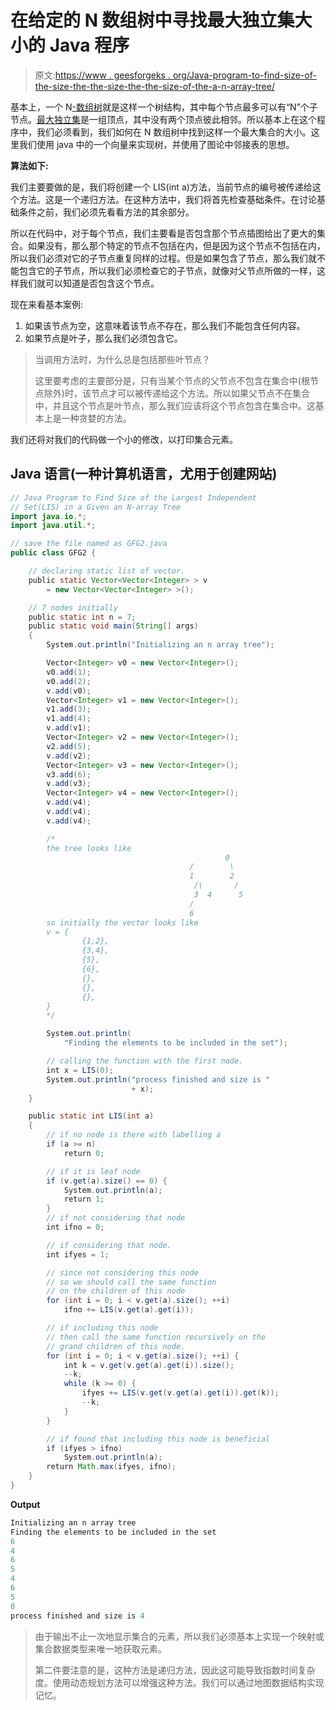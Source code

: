 # 在给定的 N 数组树中寻找最大独立集大小的 Java 程序

> 原文:[https://www . geesforgeks . org/Java-program-to-find-size-of-the-size-the-the-size-the-the-size-of-the-a-n-array-tree/](https://www.geeksforgeeks.org/java-program-to-find-size-of-the-largest-independent-setlis-in-a-given-an-n-array-tree/)

基本上，一个 N[-数组树](https://www.geeksforgeeks.org/generic-treesn-array-trees/)就是这样一个树结构，其中每个节点最多可以有“N”个子节点。[最大独立集](https://www.geeksforgeeks.org/largest-independent-set-problem-dp-26/)是一组顶点，其中没有两个顶点彼此相邻。所以基本上在这个程序中，我们必须看到，我们如何在 N 数组树中找到这样一个最大集合的大小。这里我们使用 java 中的一个向量来实现树，并使用了图论中邻接表的思想。

**算法如下:**

我们主要要做的是，我们将创建一个 LIS(int a)方法，当前节点的编号被传递给这个方法。这是一个递归方法。在这种方法中，我们将首先检查基础条件。在讨论基础条件之前，我们必须先看看方法的其余部分。

所以在代码中，对于每个节点，我们主要看是否包含那个节点插图给出了更大的集合。如果没有，那么那个特定的节点不包括在内，但是因为这个节点不包括在内，所以我们必须对它的子节点重复同样的过程。但是如果包含了节点，那么我们就不能包含它的子节点，所以我们必须检查它的子节点，就像对父节点所做的一样，这样我们就可以知道是否包含这个节点。

现在来看基本案例:

1.  如果该节点为空，这意味着该节点不存在，那么我们不能包含任何内容。
2.  如果节点是叶子，那么我们必须包含它。

> 当调用方法时，为什么总是包括那些叶节点？
> 
> 这里要考虑的主要部分是，只有当某个节点的父节点不包含在集合中(根节点除外)时，该节点才可以被传递给这个方法。所以如果父节点不在集合中，并且这个节点是叶节点，那么我们应该将这个节点包含在集合中。这基本上是一种贪婪的方法。

我们还将对我们的代码做一个小的修改，以打印集合元素。

## Java 语言(一种计算机语言，尤用于创建网站)

```java
// Java Program to Find Size of the Largest Independent
// Set(LIS) in a Given an N-array Tree
import java.io.*;
import java.util.*;

// save the file named as GFG2.java
public class GFG2 {

    // declaring static list of vector.
    public static Vector<Vector<Integer> > v
        = new Vector<Vector<Integer> >();

    // 7 nodes initially
    public static int n = 7;
    public static void main(String[] args)
    {
        System.out.println("Initializing an n array tree");

        Vector<Integer> v0 = new Vector<Integer>();
        v0.add(1);
        v0.add(2);
        v.add(v0);
        Vector<Integer> v1 = new Vector<Integer>();
        v1.add(3);
        v1.add(4);
        v.add(v1);
        Vector<Integer> v2 = new Vector<Integer>();
        v2.add(5);
        v.add(v2);
        Vector<Integer> v3 = new Vector<Integer>();
        v3.add(6);
        v.add(v3);
        Vector<Integer> v4 = new Vector<Integer>();
        v.add(v4);
        v.add(v4);
        v.add(v4);

        /*
        the tree looks like
                                                0
                                        /        \
                                        1        2
                                         /\       /
                                         3  4      5
                                        /
                                        6
        so initially the vector looks like
        v = {
                {1,2},
                {3,4},
                {5},
                {6},
                {},
                {},
                {},
        }
        */

        System.out.println(
            "Finding the elements to be included in the set");

        // calling the function with the first node.
        int x = LIS(0);
        System.out.println("process finished and size is "
                           + x);
    }

    public static int LIS(int a)
    {
        // if no node is there with labelling a
        if (a >= n)
            return 0;

        // if it is leaf node
        if (v.get(a).size() == 0) {
            System.out.println(a);
            return 1;
        }
        // if not considering that node
        int ifno = 0;

        // if considering that node.
        int ifyes = 1;

        // since not considering this node
        // so we should call the same function
        // on the children of this node
        for (int i = 0; i < v.get(a).size(); ++i)
            ifno += LIS(v.get(a).get(i));

        // if including this node
        // then call the same function recursively on the
        // grand children of this node.
        for (int i = 0; i < v.get(a).size(); ++i) {
            int k = v.get(v.get(a).get(i)).size();
            --k;
            while (k >= 0) {
                ifyes += LIS(v.get(v.get(a).get(i)).get(k));
                --k;
            }
        }

        // if found that including this node is beneficial
        if (ifyes > ifno)
            System.out.println(a);
        return Math.max(ifyes, ifno);
    }
}
```

**Output**

```java
Initializing an n array tree
Finding the elements to be included in the set
6
4
6
5
4
6
5
0
process finished and size is 4
```

> 由于输出不止一次地显示集合的元素，所以我们必须基本上实现一个映射或集合数据类型来唯一地获取元素。
> 
> 第二件要注意的是，这种方法是递归方法，因此这可能导致指数时间复杂度。使用动态规划方法可以增强这种方法。我们可以通过地图数据结构实现记忆。